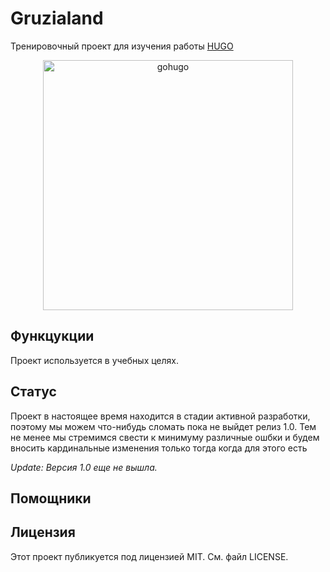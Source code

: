 # Gruzialand

Тренировочный проект для изучения работы <a href="https://gohugo.io/"> HUGO </a>
<div align="center">
</div>
<div align="center">
  <img class="logo" src="https://d33wubrfki0l68.cloudfront.net/c38c7334cc3f23585738e40334284fddcaf03d5e/2e17c/images/hugo-logo-wide.svg" width="400px" alt="gohugo"/>
</div>


## Функцукции 

Проект используется в учебных целях.

## Статус

Проект в настоящее время находится в стадии активной разработки, поэтому мы можем что-нибудь сломать пока не выйдет релиз 1.0. Тем не менее мы стремимся свести к минимуму различные ошбки и будем вносить кардинальные изменения только тогда когда для этого есть 

*Update: Версия 1.0 еще не вышла.*

## Помощники



## Лицензия

Этот проект публикуется под лицензией MIT. См. файл LICENSE.